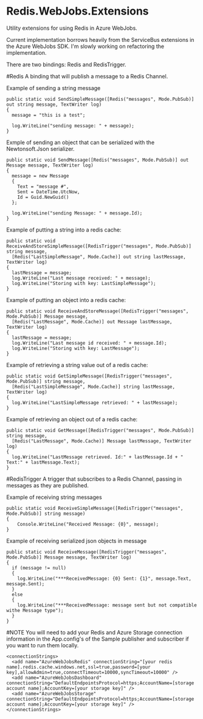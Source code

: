 # Redis.WebJobs.Extensions
Utility extensions for using Redis in Azure WebJobs.

Current implementation borrows heavily from the ServiceBus extensions in the Azure WebJobs SDK.  I'm slowly working on refactoring the implementation.

There are two bindings: Redis and RedisTrigger.

#Redis
A binding that will publish a message to a Redis Channel.

Example of sending a string message
```
public static void SendSimpleMessage([Redis("messages", Mode.PubSub)] out string message, TextWriter log)
{
  message = "this is a test";

  log.WriteLine("sending message: " + message);
}
```

Exmple of sending an object that can be serialized with the Newtonsoft.Json serializer.
```
public static void SendMessage([Redis("messages", Mode.PubSub)] out Message message, TextWriter log)
{
  message = new Message
  {
    Text = "message #",
    Sent = DateTime.UtcNow,
    Id = Guid.NewGuid()
  };

  log.WriteLine("sending Message: " + message.Id);
}
```

Example of putting a string into a redis cache:
```
public static void ReceiveAndStoreSimpleMessage([RedisTrigger("messages", Mode.PubSub)] string message,
  [Redis("LastSimpleMessage", Mode.Cache)] out string lastMessage, TextWriter log)
{
  lastMessage = message;
  log.WriteLine("Last message received: " + message);
  log.WriteLine("Storing with key: LastSimpleMessage");
}
```

Example of putting an object into a redis cache:
```
public static void ReceiveAndStoreMessage([RedisTrigger("messages", Mode.PubSub)] Message message,
  [Redis("LastMessage", Mode.Cache)] out Message lastMessage, TextWriter log)
{
  lastMessage = message;
  log.WriteLine("Last message id received: " + message.Id);
  log.WriteLine("Storing with key: LastMessage");
}
```

Example of retrieving a string value out of a redis cache:
```
public static void GetSimpleMessage([RedisTrigger("messages", Mode.PubSub)] string message, 
  [Redis("LastSimpleMessage", Mode.Cache)] string lastMessage, TextWriter log)
{
  log.WriteLine("LastSimpleMessage retrieved: " + lastMessage);
}
```

Example of retrieving an object out of a redis cache:
```
public static void GetMessage([RedisTrigger("messages", Mode.PubSub)] string message, 
  [Redis("LastMessage", Mode.Cache)] Message lastMessage, TextWriter log)
{
  log.WriteLine("LastMessage retrieved. Id:" + lastMessage.Id + " Text:" + lastMessage.Text);
}
```

#RedisTrigger
A trigger that subscribes to a Redis Channel, passing in messages as they are published.

Example of receiving string messages
```
public static void ReceiveSimpleMessage([RedisTrigger("messages", Mode.PubSub)] string message)
{
    Console.WriteLine("Received Message: {0}", message);
}
```

Example of receiving serialized json objects in message
```
public static void ReceiveMessage([RedisTrigger("messages", Mode.PubSub)] Message message, TextWriter log)
{
  if (message != null)
  {
    log.WriteLine("***ReceivedMessage: {0} Sent: {1}", message.Text, message.Sent);
  }
  else
  {
    log.WriteLine("***ReceivedMessage: message sent but not compatible withe Message type");
  }
}
```

#NOTE
You will need to add your Redis and Azure Storage connection information in the App.config's of the Sample publisher and subscriber if you want to run them locally.

```
<connectionStrings>
  <add name="AzureWebJobsRedis" connectionString="[your redis name].redis.cache.windows.net,ssl=true,password=[your key],allowAdmin=true,connectTimeout=10000,syncTimeout=10000" />
  <add name="AzureWebJobsDashboard" connectionString="DefaultEndpointsProtocol=https;AccountName=[storage account name];AccountKey=[your storage key]" />
  <add name="AzureWebJobsStorage" connectionString="DefaultEndpointsProtocol=https;AccountName=[storage account name];AccountKey=[your storage key]" />
</connectionStrings>
```
